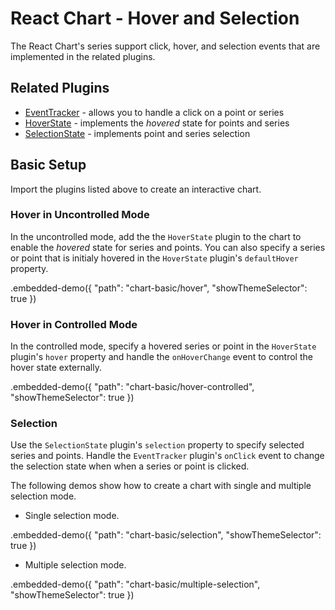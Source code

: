 # React Chart - Hover and Selection

The React Chart's series support click, hover, and selection events that are implemented in the related plugins.

## Related Plugins

- [EventTracker](../reference/event-tracker.md) - allows you to handle a click on a point or series
- [HoverState](../reference/hover-state.md) - implements the *hovered* state for points and series
- [SelectionState](../reference/selection-state.md) - implements point and series selection

## Basic Setup

Import the plugins listed above to create an interactive chart.

### Hover in Uncontrolled Mode

In the uncontrolled mode, add the the `HoverState` plugin to the chart to enable the *hovered* state for series and points. You can also specify a series or point that is initialy hovered in the `HoverState` plugin's `defaultHover` property.

.embedded-demo({ "path": "chart-basic/hover", "showThemeSelector": true })

### Hover in Controlled Mode

In the controlled mode, specify a hovered series or point in the `HoverState` plugin's `hover` property and handle the `onHoverChange` event to control the hover state externally.

.embedded-demo({ "path": "chart-basic/hover-controlled", "showThemeSelector": true })

### Selection

Use the `SelectionState` plugin's `selection` property to specify selected series and points. Handle the `EventTracker` plugin's `onClick` event to change the selection state when when a series or point is clicked.

The following demos show how to create a chart with single and multiple selection mode.

- Single selection mode.

.embedded-demo({ "path": "chart-basic/selection", "showThemeSelector": true })

- Multiple selection mode.

.embedded-demo({ "path": "chart-basic/multiple-selection", "showThemeSelector": true })
